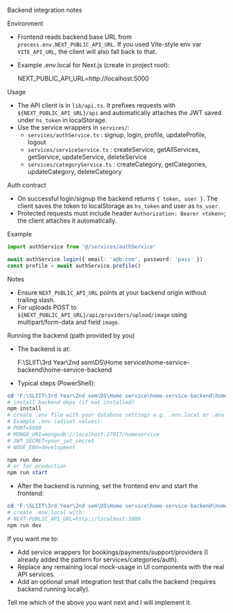 Backend integration notes

Environment
- Frontend reads backend base URL from `process.env.NEXT_PUBLIC_API_URL`. If you used Vite-style env var `VITE_API_URL`, the client will also fall back to that.
- Example .env.local for Next.js (create in project root):

  NEXT_PUBLIC_API_URL=http://localhost:5000

Usage
- The API client is in `lib/api.ts`. It prefixes requests with `${NEXT_PUBLIC_API_URL}/api` and automatically attaches the JWT saved under `hs_token` in localStorage.
- Use the service wrappers in `services/`:
  - `services/authService.ts` : signup, login, profile, updateProfile, logout
  - `services/serviceService.ts` : createService, getAllServices, getService, updateService, deleteService
  - `services/categoryService.ts` : createCategory, getCategories, updateCategory, deleteCategory

Auth contract
- On successful login/signup the backend returns `{ token, user }`. The client saves the token to localStorage as `hs_token` and user as `hs_user`.
- Protected requests must include header `Authorization: Bearer <token>`; the client attaches it automatically.

Example

```ts
import authService from '@/services/authService'

await authService.login({ email: 'a@b.com', password: 'pass' })
const profile = await authService.profile()
```

Notes
- Ensure `NEXT_PUBLIC_API_URL` points at your backend origin without trailing slash.
- For uploads POST to `${NEXT_PUBLIC_API_URL}/api/providers/upload/image` using multipart/form-data and field `image`.

Running the backend (path provided by you)
- The backend is at:

  F:\SLIIT\3rd Year\2nd sem\DS\Home service\home-service-backend\home-service-backend

- Typical steps (PowerShell):

```powershell
cd 'F:\SLIIT\3rd Year\2nd sem\DS\Home service\home-service-backend\home-service-backend'
# install backend deps (if not installed)
npm install
# create .env file with your database settings e.g. .env.local or .env
# Example .env (adjust values):
# PORT=5000
# MONGO_URI=mongodb://localhost:27017/homeservice
# JWT_SECRET=your_jwt_secret
# NODE_ENV=development

npm run dev
# or for production
npm run start
```

- After the backend is running, set the frontend env and start the frontend:

```powershell
cd 'F:\SLIIT\3rd Year\2nd sem\DS\Home service\home-service-backend\home-service-client'
# create .env.local with:
# NEXT_PUBLIC_API_URL=http://localhost:5000
npm run dev
```

If you want me to:
- Add service wrappers for bookings/payments/support/providers (I already added the pattern for services/categories/auth).
- Replace any remaining local mock-usage in UI components with the real API services.
- Add an optional small integration test that calls the backend (requires backend running locally).

Tell me which of the above you want next and I will implement it.